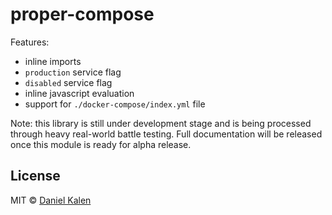 # proper-compose
Features:
- inline imports
- `production` service flag
- `disabled` service flag
- inline javascript evaluation
- support for `./docker-compose/index.yml` file

Note: this library is still under development stage and is being processed through heavy real-world battle testing. Full documentation will be released once this module is ready for alpha release.


## License
MIT © [Daniel Kalen](https://github.com/danielkalen)